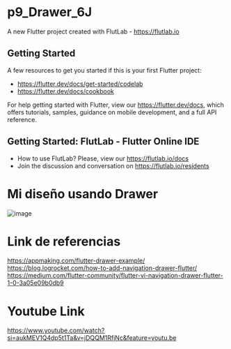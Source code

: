 # p9_Drawer_6J

A new Flutter project created with FlutLab - https://flutlab.io

## Getting Started

A few resources to get you started if this is your first Flutter project:

- https://flutter.dev/docs/get-started/codelab
- https://flutter.dev/docs/cookbook

For help getting started with Flutter, view our
https://flutter.dev/docs, which offers tutorials,
samples, guidance on mobile development, and a full API reference.

## Getting Started: FlutLab - Flutter Online IDE

- How to use FlutLab? Please, view our https://flutlab.io/docs
- Join the discussion and conversation on https://flutlab.io/residents


# Mi diseño usando Drawer
![image](https://github.com/JaquelineGalindoHuitron/p9_Drawer_FlutLab/assets/143548375/25e75878-fed1-49d7-8523-123b8c722e16)

# Link de referencias
https://appmaking.com/flutter-drawer-example/
https://blog.logrocket.com/how-to-add-navigation-drawer-flutter/
https://medium.com/flutter-community/flutter-vi-navigation-drawer-flutter-1-0-3a05e09b0db9

# Youtube Link
https://www.youtube.com/watch?si=aukMEV1Q4dp5t1Ta&v=jDQQM1RfjNc&feature=youtu.be
